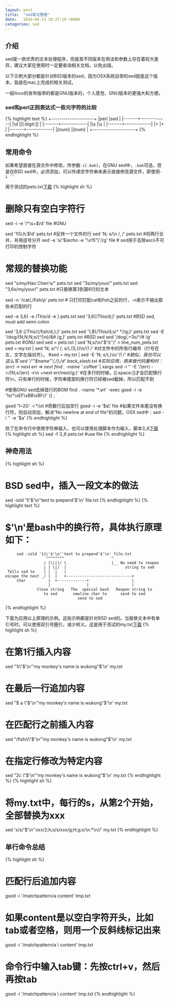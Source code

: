 ```yaml
---
layout: post
title:  "sed笔记整理"
date:   2016-04-13 18:27:19 +0800
categories: sed
---
```


## 介绍
sed是一款优秀的文本处理程序，但是其不同版本在用法和参数上存在着较大差异，建议大家在使用时一定要查询相关文档，以免出错。

以下示例大部分都是针对BSD版本的sed，因为OSX系统自带的sed就是这个版本，我是在mac上完成的相关测试。

一般linux的发布版带的都是GNU版本的，个人感觉，GNU版本的更强大和方便。

### sed和perl正则表达式一些元字符的比较

{% highlight text %}
+---------------------+
|perl   |sed          |
|-------+-------------|
|\d     |[[:digit:]]  |
|-------+-------------|
|\s     |\s           |
|-------+-------------|
|+      |\+           |
|-------+-------------|
|{num}  |\{num\}      |
+---------------------+
{% endhighlight %}

## 常用命令

如果希望直接在源文件中修改，传参数`-i[.bak]`，在GNU sed中，`.bak`可选，但是在BSD sed中，必须添加，可以传递空字符串来表示直接修改源文件，即使用`-i ''`

用于测试的pets.txt[下载](/assets/pets.txt)
{% highlight sh %}
# 删除只有空白字符行
sed -i -e '/^\s\+$/d' file #GNU

sed '1!G;h;$!d' pets.txt #反转一个文件的行
sed 'N; s/\n  /, /' pets.txt #将两行合并，并用逗号分开
sed -e 's/'$(echo -e "\x15")'//g' file # sed用于去除ascii不可打印的控制字符

# 常规的替换功能
sed "s/my/Hao Chen's/" pets.txt
sed "3s/my/your/" pets.txt
sed "3,6s/my/your/" pets.txt #只替换第3到第6行的文本

sed -n '/cat/,/fish/p' pets.txt # 只打印匹配cat和fish之前的行，-n表示不输出那些未匹配的行

sed -e 3,6{ -e /This/d -e } pets.txt
sed '3,6{/This/d;}' pets.txt #BSD sed, must add semi-colon

sed '3,6 {/This/{/fish/d;};}' pets.txt
sed '1,${/This/d;s/^ *//g;}' pets.txt
sed -E '/dog/{N;N;N;s/(^|\n)/&# /g;}' pets.txt #BSD sed
sed '/dog/,+3s/^/# /g' pets.txt #GNU sed
sed = pets.txt | sed 'N;s/\n/'$'\t''/' > line_num_pets.txt
sed = my.txt | sed 'N; s/^/    /; s/\(.\{5,\}\)\n/\1 /' #对文件中的所有行编号（行号在左，文字左端对齐）。
#sed = my.txt | sed -E 'N; s/(.*)\n/    \1 /' #貌似，我也可以这么写
sed '/'"$name"'/,/};/d' back_slash.txt
#实际应用，用来做代码重构时：(err) -> next err  =>   next
find . -name '*.coffee' | xargs sed -i '' -E '/\(err\) ->/{N;s/\(err\) ->\n +next err/next/g;}'
#在多行的时候，[[:space:]]才会匹配换行符\n，只有单行的时候，字符串尾部的换行符已经被sed截掉，所以匹配不到

#使用GNU sed去掉首行的BOM
find . -name '*.srt' -exec gsed -i -e '1s/^\xEF\xBB\xBF//' {} \;

gsed '1~2G' -i *.txt #奇数行后加空行
gsed -i -e '$a\' file #如果文件末尾没有换行符，则自动添加，解决"No newline at end of file"的问题，OSX sed中：sed -i '' -e '$a\'
{% endhighlight %}

除了在命令行中使用字符串输入，也可以使用处理脚本作为输入，脚本3_6[下载](/assets/3_6)
{% highlight sh %}
sed -f 3_6 pets.txt #use file
{% endhighlight %}

## 神奇用法
{% highlight sh %}
# BSD sed中，插入一段文本的做法
sed -iold '1i\'$'\n''text to prepend'$'\n' file.txt
{% endhighlight %}
{% highlight text %}
# $'\n'是bash中的换行符，具体执行原理如下：
         sed -iold '1i\'$'\n''text to prepend'$'\n' file.txt
                      ^^^^^^^^                     ^
                     / |\|||/ \                    |__ No need to reopen
                     | | \|/  |                          string to sed
     Tells sed to    | |  |   |
    escape the next _/ |  |   +-----------------------------+
         char          |  +-------------+                   |
                       |                |                   |
                  Close string   The  special bash   Reopen string to
                     to sed       newline char to      send to sed
                                    send to sed
{% endhighlight %}

下面为应用以上原理的示例。这些示例都是针对BSD sed的。当替换文本中有单引号时，可以使用双引号圈引，减少转义。这是用于测试的my.txt[下载](/assets/my.txt)
{% highlight sh %}
# 在第1行插入内容
sed "1i\\"$'\n'"my monkey's name is wukong"$'\n' my.txt

# 在最后一行追加内容
sed "$ a \\"$'\n'"my monkey's name is wukong"$'\n' my.txt

# 在匹配行之前插入内容
sed "/fish/i\\"$'\n'"my monkey's name is wukong"$'\n' my.txt

# 在指定行修改为特定内容
sed "2c \\"$'\n'"my monkey's name is wukong"$'\n' my.txt
{% endhighlight %}
{% highlight sh %}
# 将my.txt中，每行的s，从第2个开始，全部替换为xxx
sed 's/s/\'$'\n''xxx/2;h;s/s/xxx/g;H;g;s/\n.*\n//' my.txt
{% endhighlight %}

## 单行命令总结
{% highlight sh %}
# 匹配行后追加内容
gsed -i '/matchpattern/a content' tmp.txt
# 如果content是以空白字符开头，比如tab或者空格，则用一个反斜线标记出来
gsed -i '/matchpattern/a \ content' tmp.txt
# 命令行中输入tab键：先按ctrl+v，然后再按tab
gsed -i '/matchpattern/a \	content' tmp.txt
{% endhighlight %}
